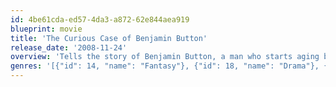 ```yaml
---
id: 4be61cda-ed57-4da3-a872-62e844aea919
blueprint: movie
title: 'The Curious Case of Benjamin Button'
release_date: '2008-11-24'
overview: 'Tells the story of Benjamin Button, a man who starts aging backwards with bizarre consequences.'
genres: '[{"id": 14, "name": "Fantasy"}, {"id": 18, "name": "Drama"}, {"id": 53, "name": "Thriller"}, {"id": 9648, "name": "Mystery"}, {"id": 10749, "name": "Romance"}]'
---
```

